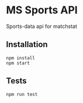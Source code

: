 # MS Sports API

Sports-data api for matchstat

## Installation

```
npm install
npm start
```

## Tests

```
npm run test
```
